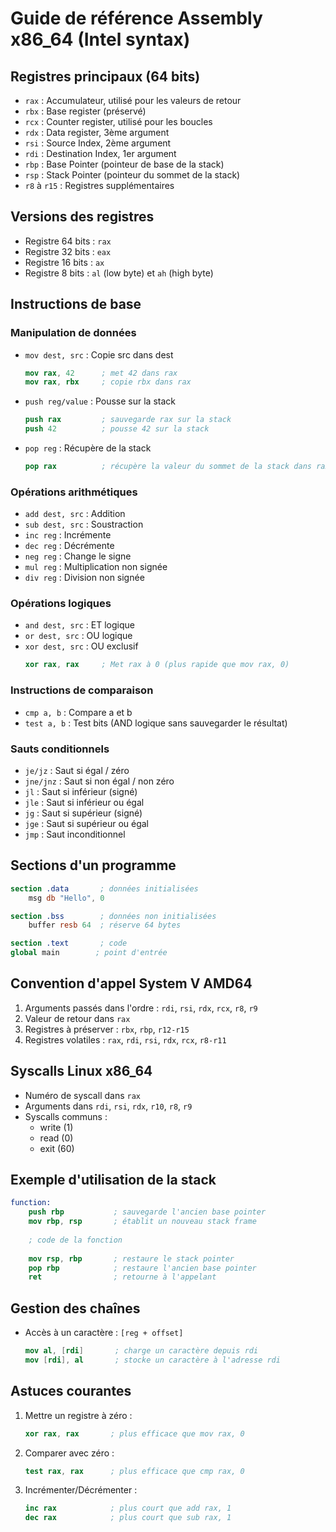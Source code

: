# Guide de référence Assembly x86_64 (Intel syntax)

## Registres principaux (64 bits)
- `rax` : Accumulateur, utilisé pour les valeurs de retour
- `rbx` : Base register (préservé)
- `rcx` : Counter register, utilisé pour les boucles
- `rdx` : Data register, 3ème argument
- `rsi` : Source Index, 2ème argument
- `rdi` : Destination Index, 1er argument
- `rbp` : Base Pointer (pointeur de base de la stack)
- `rsp` : Stack Pointer (pointeur du sommet de la stack)
- `r8` à `r15` : Registres supplémentaires

## Versions des registres
- Registre 64 bits : `rax`
- Registre 32 bits : `eax`
- Registre 16 bits : `ax`
- Registre 8 bits : `al` (low byte) et `ah` (high byte)

## Instructions de base

### Manipulation de données
- `mov dest, src` : Copie src dans dest
  ```nasm
  mov rax, 42      ; met 42 dans rax
  mov rax, rbx     ; copie rbx dans rax
  ```

- `push reg/value` : Pousse sur la stack
  ```nasm
  push rax         ; sauvegarde rax sur la stack
  push 42          ; pousse 42 sur la stack
  ```

- `pop reg` : Récupère de la stack
  ```nasm
  pop rax          ; récupère la valeur du sommet de la stack dans rax
  ```

### Opérations arithmétiques
- `add dest, src` : Addition
- `sub dest, src` : Soustraction
- `inc reg` : Incrémente
- `dec reg` : Décrémente
- `neg reg` : Change le signe
- `mul reg` : Multiplication non signée
- `div reg` : Division non signée

### Opérations logiques
- `and dest, src` : ET logique
- `or dest, src` : OU logique
- `xor dest, src` : OU exclusif
  ```nasm
  xor rax, rax     ; Met rax à 0 (plus rapide que mov rax, 0)
  ```

### Instructions de comparaison
- `cmp a, b` : Compare a et b
- `test a, b` : Test bits (AND logique sans sauvegarder le résultat)

### Sauts conditionnels
- `je/jz` : Saut si égal / zéro
- `jne/jnz` : Saut si non égal / non zéro
- `jl` : Saut si inférieur (signé)
- `jle` : Saut si inférieur ou égal
- `jg` : Saut si supérieur (signé)
- `jge` : Saut si supérieur ou égal
- `jmp` : Saut inconditionnel

## Sections d'un programme

```nasm
section .data       ; données initialisées
    msg db "Hello", 0

section .bss        ; données non initialisées
    buffer resb 64  ; réserve 64 bytes

section .text       ; code
global main        ; point d'entrée
```

## Convention d'appel System V AMD64
1. Arguments passés dans l'ordre : `rdi`, `rsi`, `rdx`, `rcx`, `r8`, `r9`
2. Valeur de retour dans `rax`
3. Registres à préserver : `rbx`, `rbp`, `r12-r15`
4. Registres volatiles : `rax`, `rdi`, `rsi`, `rdx`, `rcx`, `r8-r11`

## Syscalls Linux x86_64
- Numéro de syscall dans `rax`
- Arguments dans `rdi`, `rsi`, `rdx`, `r10`, `r8`, `r9`
- Syscalls communs :
  - write (1)
  - read (0)
  - exit (60)

## Exemple d'utilisation de la stack

```nasm
function:
    push rbp           ; sauvegarde l'ancien base pointer
    mov rbp, rsp       ; établit un nouveau stack frame
    
    ; code de la fonction
    
    mov rsp, rbp       ; restaure le stack pointer
    pop rbp            ; restaure l'ancien base pointer
    ret                ; retourne à l'appelant
```

## Gestion des chaînes
- Accès à un caractère : `[reg + offset]`
  ```nasm
  mov al, [rdi]       ; charge un caractère depuis rdi
  mov [rdi], al       ; stocke un caractère à l'adresse rdi
  ```

## Astuces courantes
1. Mettre un registre à zéro :
   ```nasm
   xor rax, rax       ; plus efficace que mov rax, 0
   ```

2. Comparer avec zéro :
   ```nasm
   test rax, rax      ; plus efficace que cmp rax, 0
   ```

3. Incrémenter/Décrémenter :
   ```nasm
   inc rax            ; plus court que add rax, 1
   dec rax            ; plus court que sub rax, 1
   ```